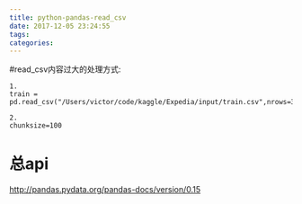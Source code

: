 ```yaml
---
title: python-pandas-read_csv
date: 2017-12-05 23:24:55
tags:
categories:
---
```

#read_csv内容过大的处理方式:
```
1.
train = pd.read_csv("/Users/victor/code/kaggle/Expedia/input/train.csv",nrows=3000)

2.
chunksize=100
```


# 总api
http://pandas.pydata.org/pandas-docs/version/0.15